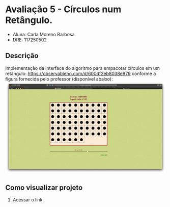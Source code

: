 # Avaliação 5 - Círculos num Retângulo.
- Aluna: Carla Moreno Barbosa
- DRE: 117250502

## Descrição
Implementação da interface do algoritmo para empacotar círculos em um retângulo: https://observablehq.com/d/600df2eb8038e879 conforme a figura fornecida pelo professor (disponível abaixo):
![alt text](https://github.com/carlamoreeno/TPES-Tarefa-5/blob/master/imagem/imagemReferencia.png?raw=true)

## Como visualizar projeto
1. Acessar o link: 
